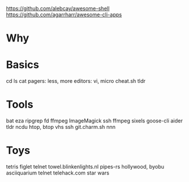 https://github.com/alebcay/awesome-shell
https://github.com/agarrharr/awesome-cli-apps

# Why

# Basics

cd
ls
cat
pagers: less, more
editors: vi, micro
cheat.sh
tldr

# Tools
bat
eza
ripgrep
fd
ffmpeg
ImageMagick
ssh
ffmpeg
sixels
goose-cli
aider
tldr
ncdu
htop, btop
vhs
ssh git.charm.sh
nnn

# Toys

tetris
figlet
telnet towel.blinkenlights.nl
pipes-rs
hollywood, byobu
asciiquarium
telnet telehack.com
star wars
